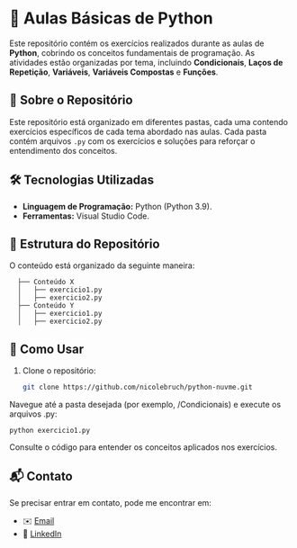# 🐍 Aulas Básicas de Python

Este repositório contém os exercícios realizados durante as aulas de **Python**, cobrindo os conceitos fundamentais de programação. As atividades estão organizadas por tema, incluindo **Condicionais**, **Laços de Repetição**, **Variáveis**, **Variáveis Compostas** e **Funções**.

## 📌 Sobre o Repositório
Este repositório está organizado em diferentes pastas, cada uma contendo exercícios específicos de cada tema abordado nas aulas. Cada pasta contém arquivos `.py` com os exercícios e soluções para reforçar o entendimento dos conceitos.

## 🛠 Tecnologias Utilizadas
- **Linguagem de Programação:** Python (Python 3.9).
- **Ferramentas:** Visual Studio Code.

## 📂 Estrutura do Repositório
O conteúdo está organizado da seguinte maneira:

```
  ├── Conteúdo X
  │   ├── exercicio1.py
  │   ├── exercicio2.py
  ├── Conteúdo Y
  │   ├── exercicio1.py
  │   ├── exercicio2.py
```

## 🚀 Como Usar
1. Clone o repositório:
   ```sh
   git clone https://github.com/nicolebruch/python-nuvme.git
Navegue até a pasta desejada (por exemplo, /Condicionais) e execute os arquivos .py:

```
python exercicio1.py
```
Consulte o código para entender os conceitos aplicados nos exercícios.

## 📬 Contato
Se precisar entrar em contato, pode me encontrar em:

- ✉️ [Email](mailto:bruchnicole04@gmail.com)
- 🔗 [LinkedIn](https://www.linkedin.com/in/bruchnicole/)

